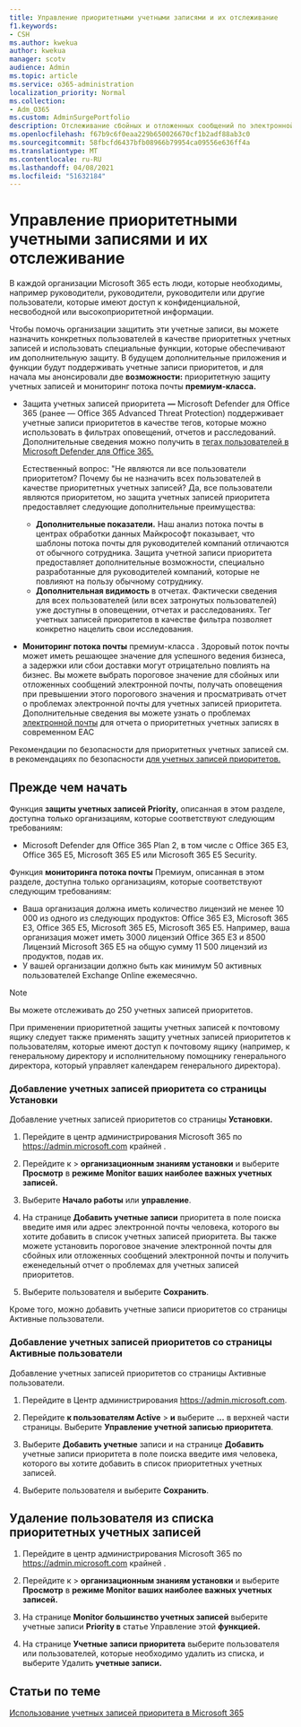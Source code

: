 ```yaml
---
title: Управление приоритетными учетными записями и их отслеживание
f1.keywords:
- CSH
ms.author: kwekua
author: kwekua
manager: scotv
audience: Admin
ms.topic: article
ms.service: o365-administration
localization_priority: Normal
ms.collection:
- Adm_O365
ms.custom: AdminSurgePortfolio
description: Отслеживание сбойных и отложенных сообщений по электронной почте, отправленных в учетные записи с высокими последствиями для бизнеса или из них.
ms.openlocfilehash: f67b9c6f0eaa229b650026670cf1b2adf88ab3c0
ms.sourcegitcommit: 58fbcfd6437bfb08966b79954ca09556e636ff4a
ms.translationtype: MT
ms.contentlocale: ru-RU
ms.lasthandoff: 04/08/2021
ms.locfileid: "51632184"
---
```

# <a name="manage-and-monitor-priority-accounts"></a>Управление приоритетными учетными записями и их отслеживание

В каждой организации Microsoft 365 есть люди, которые необходимы, например руководители, руководители, руководители или другие пользователи, которые имеют доступ к конфиденциальной, несвободной или высокоприоритетной информации.

Чтобы помочь организации защитить эти учетные записи, вы можете назначить конкретных пользователей в качестве приоритетных учетных записей и использовать специальные функции, которые обеспечивают им дополнительную защиту. В будущем дополнительные приложения и функции будут поддерживать учетные записи приоритетов, и для начала мы анонсировали две **возможности:** приоритетную защиту учетных записей и мониторинг потока почты **премиум-класса.**

- Защита учетных записей приоритета **—** Microsoft Defender для Office 365 (ранее — Office 365 Advanced Threat Protection) поддерживает учетные записи приоритетов в качестве тегов, которые можно использовать в фильтрах оповещений, отчетов и расследований. Дополнительные сведения можно получить в [тегах пользователей в Microsoft Defender для Office 365.](../../security/office-365-security/user-tags.md)

  Естественный вопрос: "Не являются ли все пользователи приоритетом? Почему бы не назначить всех пользователей в качестве приоритетных учетных записей? Да, все пользователи являются приоритетом, но защита учетных записей приоритета предоставляет следующие дополнительные преимущества:

  - **Дополнительные показатели.** Наш анализ потока почты в центрах обработки данных Майкрософт показывает, что шаблоны потока почты для руководителей компаний отличаются от обычного сотрудника. Защита учетной записи приоритета предоставляет дополнительные возможности, специально разработанные для руководителей компаний, которые не повлияют на пользу обычному сотруднику.
  - **Дополнительная видимость** в отчетах. Фактически сведения для всех пользователей (или всех затронутых пользователей) уже доступны в оповещении, отчетах и расследованиях. Тег учетных записей приоритетов в качестве фильтра позволяет конкретно нацелить свои исследования.

- **Мониторинг потока почты** премиум-класса . Здоровый поток почты может иметь решающее значение для успешного ведения бизнеса, а задержки или сбои доставки могут отрицательно повлиять на бизнес. Вы можете выбрать пороговое значение для сбойных или отложенных сообщений электронной почты, получать оповещения при превышении этого порогового значения и просматривать отчет о проблемах электронной почты для учетных записей приоритета. Дополнительные сведения вы можете узнать о проблемах [электронной почты](/exchange/monitoring/mail-flow-reports/mfr-email-issues-for-priority-accounts-report) для отчета о приоритетных учетных записях в современном EAC

Рекомендации по безопасности для приоритетных учетных записей см. в рекомендациях по безопасности [для учетных записей приоритетов.](../../security/office-365-security/security-recommendations-for-priority-accounts.md)

## <a name="before-you-begin"></a>Прежде чем начать

Функция **защиты учетных записей Priority,** описанная в этом разделе, доступна только организациям, которые соответствуют следующим требованиям:

- Microsoft Defender для Office 365 Plan 2, в том числе с Office 365 E3, Office 365 E5, Microsoft 365 E5 или Microsoft 365 E5 Security.

Функция **мониторинга потока почты** Премиум, описанная в этом разделе, доступна только организациям, которые соответствуют следующим требованиям:

- Ваша организация должна иметь количество лицензий не менее 10 000 из одного из следующих продуктов: Office 365 E3, Microsoft 365 E3, Office 365 E5, Microsoft 365 E5, Microsoft 365 E5. Например, ваша организация может иметь 3000 лицензий Office 365 E3 и 8500 Лицензий Microsoft 365 E5 на общую сумму 11 500 лицензий из продуктов, подав их.
- У вашей организации должно быть как минимум 50 активных пользователей Exchange Online ежемесячно.

> [!NOTE]
> Вы можете отслеживать до 250 учетных записей приоритетов.

При применении приоритетной защиты учетных записей к почтовому ящику следует также применять защиту учетных записей приоритетов к пользователям, которые имеют доступ к почтовому ящику (например, к генеральному директору и исполнительному помощнику генерального директора, который управляет календарем генерального директора).

### <a name="add-priority-accounts-from-the-setup-page"></a>Добавление учетных записей приоритета со страницы Установки

Добавление учетных записей приоритетов со страницы **Установки.**

1. Перейдите в центр администрирования Microsoft 365 по <a href="https://go.microsoft.com/fwlink/p/?linkid=2024339" target="_blank">https://admin.microsoft.com</a> крайней .

2. Перейдите к  >  **организационным знаниям установки** и выберите **Просмотр** в **режиме Monitor ваших наиболее важных учетных записей.**

3. Выберите **Начало работы** или **управление**.

4. На странице **Добавить учетные записи** приоритета в поле поиска введите имя или адрес электронной почты человека, которого вы хотите добавить в список учетных записей приоритета. Вы также можете установить пороговое значение электронной почты для сбойных или отложенных сообщений электронной почты и получить еженедельный отчет о проблемах для учетных записей приоритетов.

5. Выберите пользователя и выберите **Сохранить**.

Кроме того, можно добавить учетные записи приоритетов со страницы Активные пользователи.

### <a name="add-priority-accounts-from-active-users-page"></a>Добавление учетных записей приоритетов со страницы Активные пользователи

Добавление учетных записей приоритетов со страницы Активные пользователи.

1. Перейдите в Центр администрирования <a href="https://go.microsoft.com/fwlink/p/?linkid=2024339" target="_blank">https://admin.microsoft.com</a>.

2. Перейдите **к пользователям Active**  >  **и** выберите **...** в верхней части страницы. Выберите **Управление учетной записью приоритета**.

3. Выберите **Добавить учетные** записи и на странице **Добавить** учетные записи приоритета в поле поиска введите имя человека, которого вы хотите добавить в список приоритетных учетных записей.

4. Выберите пользователя и выберите **Сохранить**.

## <a name="remove-a-user-from-the-priority-accounts-list"></a>Удаление пользователя из списка приоритетных учетных записей

1. Перейдите в центр администрирования Microsoft 365 по <a href="https://go.microsoft.com/fwlink/p/?linkid=2024339" target="_blank">https://admin.microsoft.com</a> крайней .

2. Перейдите к  >  **организационным знаниям установки** и выберите **Просмотр** в **режиме Monitor ваших наиболее важных учетных записей.**

3. На странице **Monitor большинство учетных записей** выберите учетные записи **Priority в** статье Управление этой **функцией.**

4. На странице **Учетные записи приоритета** выберите пользователя или пользователей, которые необходимо удалить из списка, и выберите Удалить **учетные записи.**

## <a name="related-topics"></a>Статьи по теме

[Использование учетных записей приоритета в Microsoft 365](https://techcommunity.microsoft.com/t5/microsoft-365-blog/using-priority-accounts-in-microsoft-365/ba-p/1873314)
